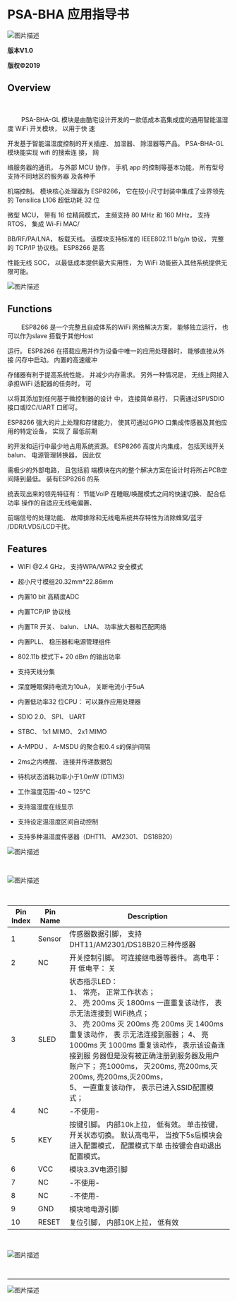 # 		                                           PSA-BHA 应用指导书 



<img>![图片描述](https://raw.githubusercontent.com/june0854/june0854.github.io/%E5%9B%BE%E7%89%87/LOGO.bmp)

**版本V1.0** 

**版权©2019** 





## Overview

     

        PSA-BHA-GL 模块是由酷宅设计开发的一款低成本高集成度的通用智能温湿度 WiFi 开关模块， 以用于快 速

开发基于智能温湿度控制的开关插座、 加湿器、 除湿器等产品。 PSA-BHA-GL 模块能实现 wifi 的搜索连 接， 网

络服务器的通讯， 与外部 MCU 协作， 手机 app 的控制等基本功能， 所有型号支持不同地区的服务器 及各种手

机端控制。 模块核心处理器为 ESP8266， 它在较小尺寸封装中集成了业界领先的 Tensilica L106 超低功耗 32 位 

微型 MCU， 带有 16 位精简模式， 主频支持 80 MHz 和 160 MHz， 支持 RTOS， 集成 Wi-Fi MAC/ 

BB/RF/PA/LNA， 板载天线。 该模块支持标准的 IEEE802.11 b/g/n 协议， 完整的 TCP/IP 协议栈。 ESP8266 是高

性能无线 SOC， 以最低成本提供最大实用性， 为 WiFi 功能嵌入其他系统提供无限可能。           

  

![图片描述](https://raw.githubusercontent.com/june0854/june0854.github.io/%E5%9B%BE%E7%89%87/PSA%20%E6%A8%A1%E5%9D%97%E8%8A%AF%E7%89%87%E6%A1%86%E6%9E%B6%E5%9B%BE.bmp)





## Functions 

        ESP8266 是一个完整且自成体系的WiFi 网络解决方案， 能够独立运行， 也可以作为slave 搭载于其他Host 

运行。 ESP8266 在搭载应用并作为设备中唯一的应用处理器时， 能够直接从外接 闪存中启动。 内置的高速缓冲

存储器有利于提高系统性能， 并减少内存需求。 另外一种情况是， 无线上网接入承担WiFi 适配器的任务时， 可

以将其添加到任何基于微控制器的设计 中， 连接简单易行， 只需通过SPI/SDIO 接口或I2C/UART 口即可。 

ESP8266 强大的片上处理和存储能力， 使其可通过GPIO 口集成传感器及其他应用的特定设备， 实现了 最低前期

的开发和运行中最少地占用系统资源。 ESP8266 高度片内集成， 包括天线开关balun、 电源管理转换器， 因此仅

需极少的外部电路， 且包括前 端模块在内的整个解决方案在设计时将所占PCB空间降到最低。 装有ESP8266 的系

统表现出来的领先特征有： 节能VoIP 在睡眠/唤醒模式之间的快速切换、 配合低功率 操作的自适应无线电偏置、 

前端信号的处理功能、 故障排除和无线电系统共存特性为消除蜂窝/蓝牙 /DDR/LVDS/LCD干扰。    





## Features 



- WIFI @2.4 GHz， 支持WPA/WPA2 安全模式    

- 超小尺寸模组20.32mm*22.86mm    

- 内置10 bit 高精度ADC    

- 内置TCP/IP 协议栈    

- 内置TR 开关、 balun、 LNA、 功率放大器和匹配网络    

- 内置PLL、 稳压器和电源管理组件    

- 802.11b 模式下+ 20 dBm 的输出功率    

- 支持天线分集    

- 深度睡眠保持电流为10uA， 关断电流小于5uA    

- 内置低功率32 位CPU： 可以兼作应用处理器    

- SDIO 2.0、 SPI、 UART    

- STBC、 1x1 MIMO、 2x1 MIMO    

- A-MPDU 、 A-MSDU 的聚合和0.4 s的保护间隔    

- 2ms之内唤醒、 连接并传递数据包    

- 待机状态消耗功率小于1.0mW (DTIM3)    

- 工作温度范围-40 ~ 125℃    

- 支持温湿度在线显示    

- 支持设定温湿度区间自动控制    

- 支持多种温湿度传感器（DHT11、 AM2301、 DS18B20） 

  

     

![图片描述](https://raw.githubusercontent.com/june0854/june0854.github.io/%E5%9B%BE%E7%89%87/PSA%E6%A8%A1%E5%9D%97%E5%BC%95%E8%84%9A%20%E5%8A%9F%E8%83%BD%E5%9B%BE.bmp)

                                                                                    



![图片描述](https://raw.githubusercontent.com/june0854/june0854.github.io/%E5%9B%BE%E7%89%87/PSA%E6%A8%A1%E5%9D%97%E5%AE%9E%E7%89%A9%E5%9B%BE.bmp)

                                                                                     





| Pin Index | Pin Name | Description                                                  |
| --------- | -------- | ------------------------------------------------------------ |
| 1         | Sensor   | 传感器数据引脚， 支持DHT11/AM2301/DS18B20三种传感器          |
| 2         | NC       | 开关控制引脚。 可连接继电器等器件。 高电平： 开 低电平： 关  |
| 3         | SLED     | 状态指示LED：<br>1、 常亮， 正常工作状态；<br>2、 亮 200ms 灭 1800ms 一直重复该动作， 表示无法连接到 WiFi热点；<br>3、 亮 200ms 灭 200ms 亮 200ms 灭 1400ms 重复该动作， 表 示无法连接到服器；   4、 亮 1000ms 灭 1000ms 重复该动作， 表示该设备连接到服 务器但是没有被正确注册到服务器及用户账户下； 亮1000ms， 灭200ms, 亮200ms,灭200ms, 亮200ms,灭200ms，<br>5、 一直重复该动作， 表示已进入SSID配置模式； |
| 4         | NC       | -不使用-                                                     |
| 5         | KEY      | 按键引脚。 内部10k上拉， 低有效。 单击按键， 开关状态切换。 默认高电平， 当按下5s后模块会进入配置模式， 配置模式下单 击按键会自动退出配置模式。 |
| 6         | VCC      | 模块3.3V电源引脚                                             |
| 7         | NC       | -不使用-                                                     |
| 8         | NC       | -不使用-                                                     |
| 9         | GND      | 模块地电源引脚                                               |
| 10        | RESET    | 复位引脚， 内部10K上拉， 低有效                              |

                                                                              



![图片描述](https://raw.githubusercontent.com/june0854/june0854.github.io/%E5%9B%BE%E7%89%87/PSA%E6%A8%A1%E5%9D%97%E5%B0%81%E8%A3%85%E5%B0%BA%E5%AF%B8%E5%9B%BE.bmp)

                                                                                 







------





 

   



![图片描述](https://raw.githubusercontent.com/june0854/june0854.github.io/%E5%9B%BE%E7%89%87/%E7%89%88%E6%9D%83%E8%AF%B4%E6%98%8E.bmp )